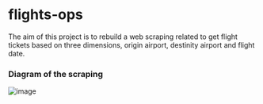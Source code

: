 # flights-ops
The aim of this project is to rebuild a web scraping related to get flight tickets based on three dimensions, origin airport, destinity airport and flight date.


### Diagram of the scraping
![image](https://github.com/user-attachments/assets/2eae9ada-0878-48fb-8119-72ef04a3b8a0)


